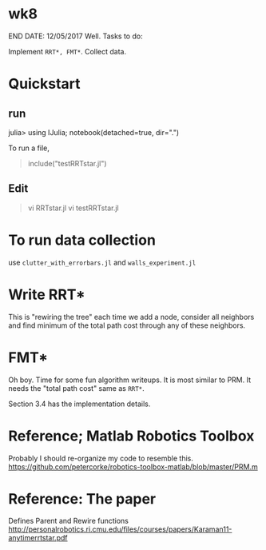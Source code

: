 # wk8
END DATE: 12/05/2017
Well. Tasks to do: 

Implement `RRT*, FMT*`. Collect data. 

# Quickstart

## run

julia> using IJulia; notebook(detached=true, dir=".")

To run a file,
> include("testRRTstar.jl")

## Edit

> vi RRTstar.jl
> vi testRRTstar.jl 


# To run data collection
use 
`clutter_with_errorbars.jl`
and 
`walls_experiment.jl`


# Write RRT*

This is "rewiring the tree" each time we add a node, consider all neighbors and
find minimum of the total path cost through any of these neighbors.

# FMT*

Oh boy. Time for some fun algorithm writeups.
It is most similar to PRM. It needs the "total path cost" same as `RRT*`.

Section 3.4 has the implementation details. 


# Reference; Matlab Robotics Toolbox

Probably I should re-organize my code to resemble this.
<https://github.com/petercorke/robotics-toolbox-matlab/blob/master/PRM.m>

# Reference: The paper

Defines Parent and Rewire functions
<http://personalrobotics.ri.cmu.edu/files/courses/papers/Karaman11-anytimerrtstar.pdf>

